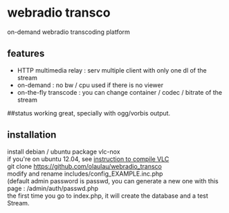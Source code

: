 # webradio transco
on-demand webradio transcoding platform


## features
- HTTP multimedia relay : serv multiple client with only one dl of the stream
- on-demand : no bw / cpu used if there is no viewer
- on-the-fly transcode : you can change container / codec / bitrate of the stream


##status
working great, specially with ogg/vorbis output.


## installation
install debian / ubuntu package vlc-nox  
if you're on ubuntu 12.04, see [instruction to compile VLC](vlc_compile.md)   
git clone https://github.com/olaulau/webradio_transco  
modify and rename includes/config_EXAMPLE.inc.php  
(default admin password is passwd, you can generate a new one with this page : /admin/auth/passwd.php  
the first time you go to index.php, it will create the database and a test Stream.  
